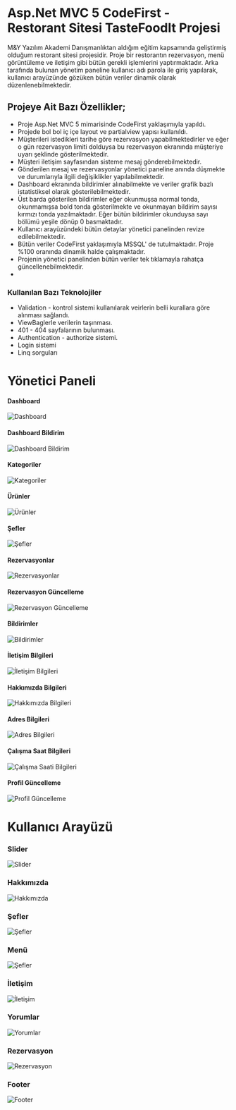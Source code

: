 # Asp.Net MVC 5 CodeFirst - Restorant Sitesi TasteFoodIt Projesi
M&Y Yazılım Akademi Danışmanlıktan aldığım eğitim kapsamında geliştirmiş olduğum restorant sitesi projesidir. Proje bir restorantın rezervasyon, menü görüntüleme ve iletişim gibi bütün gerekli işlemlerini yaptırmaktadır. Arka tarafında bulunan yönetim paneline kullanıcı adı parola ile giriş yapılarak, kullanıcı arayüzünde gözüken bütün veriler dinamik olarak düzenlenebilmektedir.
## Projeye Ait Bazı Özellikler;
* Proje Asp.Net MVC 5 mimarisinde CodeFirst yaklaşımıyla yapıldı.
* Projede bol bol iç içe layout ve partialview yapısı kullanıldı.
* Müşterileri istedikleri tarihe göre rezervasyon yapabilmektedirler ve eğer o gün rezervasyon limiti dolduysa bu rezervasyon ekranında müşteriye uyarı şeklinde gösterilmektedir.
* Müşteri iletişim sayfasından sisteme mesaj gönderebilmektedir.
* Gönderilen mesaj ve rezervasyonlar yönetici paneline anında düşmekte ve durumlarıyla ilgili değişiklikler yapılabilmektedir.
* Dashboard ekranında bildirimler alınabilmekte ve veriler grafik bazlı istatistiksel olarak gösterilebilmektedir.
* Üst barda gösterilen bildirimler eğer okunmuşsa normal tonda, okunmamışsa bold tonda gösterilmekte ve okunmayan bildirim sayısı kırmızı tonda yazılmaktadır. Eğer bütün bildirimler okunduysa sayı bölümü yeşile dönüp 0 basmaktadır.
* Kullanıcı arayüzündeki bütün detaylar yönetici panelinden revize edilebilmektedir.
* Bütün veriler CodeFirst yaklaşımıyla MSSQL' de tutulmaktadır. Proje %100 oranında dinamik halde çalışmaktadır.
* Projenin yönetici panelinden bütün veriler tek tıklamayla rahatça güncellenebilmektedir.
* 
### Kullanılan Bazı Teknolojiler
* Validation - kontrol sistemi kullanılarak veirlerin belli kurallara göre alınması sağlandı.
* ViewBaglerle verilerin taşınması.
* 401 - 404 sayfalarının bulunması.
* Authentication - authorize sistemi.
* Login sistemi
* Linq sorguları
# Yönetici Paneli

#### Dashboard
![Dashboard](https://github.com/batuhanyalin/TasteFoodIt/blob/master/TestFoodIt/ScreenShots/dashboard.png?raw=true)
#### Dashboard Bildirim
![Dashboard Bildirim](https://github.com/batuhanyalin/TasteFoodIt/blob/master/TestFoodIt/ScreenShots/dashboardnotif.png?raw=true)
#### Kategoriler
![Kategoriler](https://github.com/batuhanyalin/TasteFoodIt/blob/master/TestFoodIt/ScreenShots/categorylist.png?raw=true)
#### Ürünler
![Ürünler](https://github.com/batuhanyalin/TasteFoodIt/blob/master/TestFoodIt/ScreenShots/productlist.png?raw=true)
#### Şefler
![Şefler](https://github.com/batuhanyalin/TasteFoodIt/blob/master/TestFoodIt/ScreenShots/cheflist.png?raw=true)
#### Rezervasyonlar
![Rezervasyonlar](https://github.com/batuhanyalin/TasteFoodIt/blob/master/TestFoodIt/ScreenShots/reservationlist.png?raw=true)
#### Rezervasyon Güncelleme
![Rezervasyon Güncelleme](https://github.com/batuhanyalin/TasteFoodIt/blob/master/TestFoodIt/ScreenShots/reservationupdate.png?raw=true)
#### Bildirimler
![Bildirimler](https://github.com/batuhanyalin/TasteFoodIt/blob/master/TestFoodIt/ScreenShots/notificationlist.png?raw=true)
#### İletişim Bilgileri
![İletişim Bilgileri](https://github.com/batuhanyalin/TasteFoodIt/blob/master/TestFoodIt/ScreenShots/contactlist.png?raw=true)
#### Hakkımızda Bilgileri
![Hakkımızda Bilgileri](https://github.com/batuhanyalin/TasteFoodIt/blob/master/TestFoodIt/ScreenShots/aboutlist.png?raw=true)
#### Adres Bilgileri
![Adres Bilgileri](https://github.com/batuhanyalin/TasteFoodIt/blob/master/TestFoodIt/ScreenShots/addresslist.png?raw=true)
#### Çalışma Saat Bilgileri
![Çalışma Saati Bilgileri](https://github.com/batuhanyalin/TasteFoodIt/blob/master/TestFoodIt/ScreenShots/workhourlist.png?raw=true)
#### Profil Güncelleme
![Profil Güncelleme](https://github.com/batuhanyalin/TasteFoodIt/blob/master/TestFoodIt/ScreenShots/profileupdate.png?raw=true)
# Kullanıcı Arayüzü

### Slider
![Slider](https://github.com/batuhanyalin/TasteFoodIt/blob/master/TestFoodIt/ScreenShots/slider.png?raw=true)
### Hakkımızda
![Hakkımızda](https://github.com/batuhanyalin/TasteFoodIt/blob/master/TestFoodIt/ScreenShots/about.png?raw=true)
### Şefler
![Şefler](https://github.com/batuhanyalin/TasteFoodIt/blob/master/TestFoodIt/ScreenShots/chef.png?raw=true)
### Menü
![Şefler](https://github.com/batuhanyalin/TasteFoodIt/blob/master/TestFoodIt/ScreenShots/menu.png?raw=true)
### İletişim
![İletişim](https://github.com/batuhanyalin/TasteFoodIt/blob/master/TestFoodIt/ScreenShots/contact.png?raw=true)
### Yorumlar
![Yorumlar](https://github.com/batuhanyalin/TasteFoodIt/blob/master/TestFoodIt/ScreenShots/testimonial.png?raw=true)
### Rezervasyon
![Rezervasyon](https://github.com/batuhanyalin/TasteFoodIt/blob/master/TestFoodIt/ScreenShots/reservation.png?raw=true)
### Footer
![Footer](https://github.com/batuhanyalin/TasteFoodIt/blob/master/TestFoodIt/ScreenShots/footer.png?raw=true)

